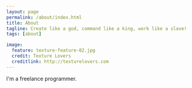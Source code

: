 ```yaml
---
layout: page
permalink: /about/index.html
title: About
tagline: Create like a god, command like a king, work like a slave!
tags: [about]

image:
  feature: texture-feature-02.jpg
  credit: Texture Lovers
  creditlink: http://texturelovers.com
---
```


I'm a freelance programmer.
